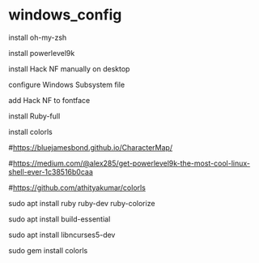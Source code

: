 # windows_config

install oh-my-zsh

install powerlevel9k

install Hack NF manually on desktop

configure Windows Subsystem file

add Hack NF to fontface

install Ruby-full

install colorls

#https://bluejamesbond.github.io/CharacterMap/

#https://medium.com/@alex285/get-powerlevel9k-the-most-cool-linux-shell-ever-1c38516b0caa

#https://github.com/athityakumar/colorls

sudo apt install ruby ruby-dev ruby-colorize

sudo apt install build-essential

sudo apt install libncurses5-dev

sudo gem install colorls
